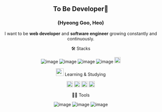 <div align="center">
  
## To Be Developer👋
### (Hyeong Goo, Heo) 


I want to be **web developer** and **software engineer** growing constantly and continuously.


🛠️ Stacks

![image](https://github.com/heohgoo/heohgoo/assets/95553132/ae630145-e479-4d0b-9d69-53d834af4ce7)
![image](https://github.com/heohgoo/heohgoo/assets/95553132/60b5ef2e-8452-4de4-a1bf-17c0e4c1ce6c)
![image](https://github.com/heohgoo/heohgoo/assets/95553132/2b962fe6-122f-46db-b89a-7c0914f8503b)
![image](https://github.com/heohgoo/heohgoo/assets/95553132/5342f332-10a4-4422-ae52-f9b0b71d1360)
<img src="https://img.shields.io/badge/HTML5-E34F26?style=flat-square&logo=html5&logoColor=white" height=20>


<img src="https://github.com/heohgoo/heohgoo/assets/95553132/1d853894-5c9d-40fa-81d8-e0afeb0a0564" height=25> Learning & Studying

<img src="https://img.shields.io/badge/Spring-6DB33F?style=flat-square&logo=spring&logoColor=white" height=20> <img src="https://img.shields.io/badge/SpringBoot-6DB33F?style=flat-square&logo=springboot&logoColor=white" height=20>  <img src="https://img.shields.io/badge/TypeScript-3178C6?style=flat-square&logo=typescript&logoColor=white" height=20> <img src="https://img.shields.io/badge/React-61DAFB?style=flat-square&logo=react&logoColor=white" height=20>



💪🏼 Tools

![image](https://github.com/heohgoo/heohgoo/assets/95553132/f998bea9-ac61-4d04-b54a-f0a2aea5ccd3)
![image](https://github.com/heohgoo/heohgoo/assets/95553132/33d3e9a5-5b5b-4a81-9e64-f0392de823c2)
![image](https://github.com/heohgoo/heohgoo/assets/95553132/21108ccd-cf12-493b-832e-645959bafc80)

</div>





